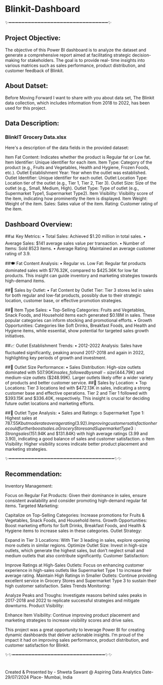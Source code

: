 # Blinkit-Dashboard
✨➖➖➖➖➖➖➖➖➖➖➖➖➖➖➖➖➖➖➖➖➖➖➖➖➖➖➖➖➖➖➖✨
## Project Objective:
The objective of this Power BI dashboard is to analyze the dataset and generate a comprehensive report aimed at facilitating strategic decision-making for stakeholders.
The goal is to provide real- time insights into various matrices such as sales performance, product distribution, and customer feedback of Blinkit.

## About Datset:

Before Moving Forward I want to share with you about data set,
The Blinkit data collection, which includes information from 2018 to 2022, has been used for this project.

## Data Description:
### BlinkIT Grocery Data.xlsx
Here's a description of the data fields in the provided dataset:

Item Fat Content: Indicates whether the product is Regular fat or Low fat.
Item Identifier: Unique identifier for each item.
Item Type: Category of the product (e.g., Fruits and Vegetables, Health and Hygiene, Frozen Foods, etc.).
Outlet Establishment Year: Year when the outlet was established.
Outlet Identifier: Unique identifier for each outlet.
Outlet Location Type: Location tier of the outlet (e.g., Tier 1, Tier 2, Tier 3).
Outlet Size: Size of the outlet (e.g., Small, Medium, High).
Outlet Type: Type of outlet (e.g., Supermarket Type1, Supermarket Type2).
Item Visibility: Visibility score of the item, indicating how prominently the item is displayed.
Item Weight: Weight of the item.
Sales: Sales value of the item.
Rating: Customer rating of the item.

## Dashboard Overview:

##📊 Key Metrics:
•	Total Sales: Achieved $1.20 million in total sales.
•	Average Sales: $141 average sales value per transaction.
•	Number of Items: Sold 8523 items.
•	Average Rating: Maintained an average customer rating of 3.9.

##🍽️ Fat Content Analysis:
•	Regular vs. Low Fat: Regular fat products dominated sales with $776.32K, compared to $425.36K for low fat products. This insight can guide inventory and marketing strategies towards high-demand items.

##🏬 Sales by Outlet:
•	Fat Content by Outlet Tier: Tier 3 stores led in sales for both regular and low-fat products, possibly due to their strategic location, customer base, or effective promotion strategies.

##🛒 Item Type Sales:
•	Top-Selling Categories: Fruits and Vegetables, Snack Foods, and Household items each generated $0.18M in sales. These popular categories can inform stocking and promotional efforts.
•	Growth Opportunities: Categories like Soft Drinks, Breakfast Foods, and Health and Hygiene items, while essential, show potential for targeted sales growth initiatives.

##📈 Outlet Establishment Trends:
•	2012-2022 Analysis: Sales have fluctuated significantly, peaking around 2017-2018 and again in 2022, highlighting key periods of growth and investment.

##🏢 Outlet Size Performance:
•	Sales Distribution: High-size outlets dominated with $507.90K in sales, followed by small-size ($444.79K) and medium-size outlets ($248.99K). Larger outlets likely offer a wider variety of products and better customer service.
##📍 Sales by Location:
•	Top Locations: Tier 3 locations led with $472.13K in sales, indicating a strong customer base and effective operations. Tier 2 and Tier 1 followed with $393.15K and $336.40K, respectively. This insight is crucial for deciding future outlet locations and marketing efforts.

##🔎 Outlet Type Analysis:
•	Sales and Ratings:
o	Supermarket Type 1: Highest sales at $787.55K but moderate average rating (3.92). Improving customer satisfaction here could further boost sales.
o	Grocery Stores and Supermarket Type 3: Strong sales ($151.94K and $131.84K) with high average ratings (3.99 and 3.90), indicating a good balance of sales and customer satisfaction.
o	Item Visibility: Higher visibility scores indicate better product placement and marketing strategies.

✨➖➖➖➖➖➖➖➖➖➖➖➖➖➖➖➖➖➖➖➖➖➖➖➖➖➖➖➖➖➖➖➖➖✨✨

## Recommendation:
Inventory Management:

Focus on Regular Fat Products: Given their dominance in sales, ensure consistent availability and consider promoting high-demand regular fat items.
Targeted Marketing:

Capitalize on Top-Selling Categories: Increase promotions for Fruits & Vegetables, Snack Foods, and Household items.
Growth Opportunities: Boost marketing efforts for Soft Drinks, Breakfast Foods, and Health & Hygiene items to increase sales in these categories.
Outlet Strategy:

Expand in Tier 3 Locations: With Tier 3 leading in sales, explore opening more outlets in similar regions.
Optimize Outlet Size: Invest in high-size outlets, which generate the highest sales, but don’t neglect small and medium outlets that also contribute significantly.
Customer Satisfaction:

Improve Ratings at High-Sales Outlets: Focus on enhancing customer experience in high-sales outlets like Supermarket Type 1 to increase their average rating.
Maintain High Ratings in Smaller Outlets: Continue providing excellent service in Grocery Stores and Supermarket Type 3 to sustain their high customer satisfaction.
Sales Trends Monitoring:

Analyze Peaks and Troughs: Investigate reasons behind sales peaks in 2017-2018 and 2022 to replicate successful strategies and mitigate downturns.
Product Visibility:

Enhance Item Visibility: Continue improving product placement and marketing strategies to increase visibility scores and drive sales.

This project was a great opportunity to leverage Power BI for creating dynamic dashboards that deliver actionable insights. I’m proud of the impact it had on improving sales performance, product distribution, and customer satisfaction for Blinkit.

✨✨➖➖➖➖➖➖➖➖➖➖➖➖➖➖➖➖➖➖➖➖➖➖➖➖➖➖➖➖➖✨✨

#

Created & Presented by - Shweta Sawant @ Aspiring Data Analytics
Date- 29/07/2024
Place- Mumbai, India
